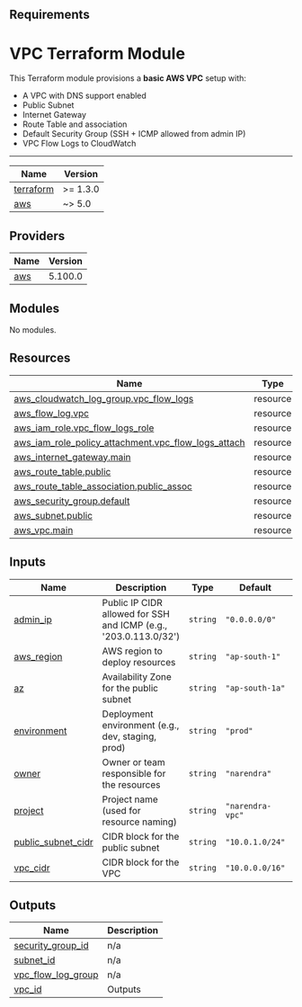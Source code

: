 ## Requirements
# VPC Terraform Module

This Terraform module provisions a **basic AWS VPC** setup with:
- A VPC with DNS support enabled
- Public Subnet
- Internet Gateway
- Route Table and association
- Default Security Group (SSH + ICMP allowed from admin IP)
- VPC Flow Logs to CloudWatch

---


| Name | Version |
|------|---------|
| <a name="requirement_terraform"></a> [terraform](#requirement\_terraform) | >= 1.3.0 |
| <a name="requirement_aws"></a> [aws](#requirement\_aws) | ~> 5.0 |

## Providers

| Name | Version |
|------|---------|
| <a name="provider_aws"></a> [aws](#provider\_aws) | 5.100.0 |

## Modules

No modules.

## Resources

| Name | Type |
|------|------|
| [aws_cloudwatch_log_group.vpc_flow_logs](https://registry.terraform.io/providers/hashicorp/aws/latest/docs/resources/cloudwatch_log_group) | resource |
| [aws_flow_log.vpc](https://registry.terraform.io/providers/hashicorp/aws/latest/docs/resources/flow_log) | resource |
| [aws_iam_role.vpc_flow_logs_role](https://registry.terraform.io/providers/hashicorp/aws/latest/docs/resources/iam_role) | resource |
| [aws_iam_role_policy_attachment.vpc_flow_logs_attach](https://registry.terraform.io/providers/hashicorp/aws/latest/docs/resources/iam_role_policy_attachment) | resource |
| [aws_internet_gateway.main](https://registry.terraform.io/providers/hashicorp/aws/latest/docs/resources/internet_gateway) | resource |
| [aws_route_table.public](https://registry.terraform.io/providers/hashicorp/aws/latest/docs/resources/route_table) | resource |
| [aws_route_table_association.public_assoc](https://registry.terraform.io/providers/hashicorp/aws/latest/docs/resources/route_table_association) | resource |
| [aws_security_group.default](https://registry.terraform.io/providers/hashicorp/aws/latest/docs/resources/security_group) | resource |
| [aws_subnet.public](https://registry.terraform.io/providers/hashicorp/aws/latest/docs/resources/subnet) | resource |
| [aws_vpc.main](https://registry.terraform.io/providers/hashicorp/aws/latest/docs/resources/vpc) | resource |

## Inputs

| Name | Description | Type | Default | Required |
|------|-------------|------|---------|:--------:|
| <a name="input_admin_ip"></a> [admin\_ip](#input\_admin\_ip) | Public IP CIDR allowed for SSH and ICMP (e.g., '203.0.113.0/32') | `string` | `"0.0.0.0/0"` | no |
| <a name="input_aws_region"></a> [aws\_region](#input\_aws\_region) | AWS region to deploy resources | `string` | `"ap-south-1"` | no |
| <a name="input_az"></a> [az](#input\_az) | Availability Zone for the public subnet | `string` | `"ap-south-1a"` | no |
| <a name="input_environment"></a> [environment](#input\_environment) | Deployment environment (e.g., dev, staging, prod) | `string` | `"prod"` | no |
| <a name="input_owner"></a> [owner](#input\_owner) | Owner or team responsible for the resources | `string` | `"narendra"` | no |
| <a name="input_project"></a> [project](#input\_project) | Project name (used for resource naming) | `string` | `"narendra-vpc"` | no |
| <a name="input_public_subnet_cidr"></a> [public\_subnet\_cidr](#input\_public\_subnet\_cidr) | CIDR block for the public subnet | `string` | `"10.0.1.0/24"` | no |
| <a name="input_vpc_cidr"></a> [vpc\_cidr](#input\_vpc\_cidr) | CIDR block for the VPC | `string` | `"10.0.0.0/16"` | no |

## Outputs

| Name | Description |
|------|-------------|
| <a name="output_security_group_id"></a> [security\_group\_id](#output\_security\_group\_id) | n/a |
| <a name="output_subnet_id"></a> [subnet\_id](#output\_subnet\_id) | n/a |
| <a name="output_vpc_flow_log_group"></a> [vpc\_flow\_log\_group](#output\_vpc\_flow\_log\_group) | n/a |
| <a name="output_vpc_id"></a> [vpc\_id](#output\_vpc\_id) | Outputs |
